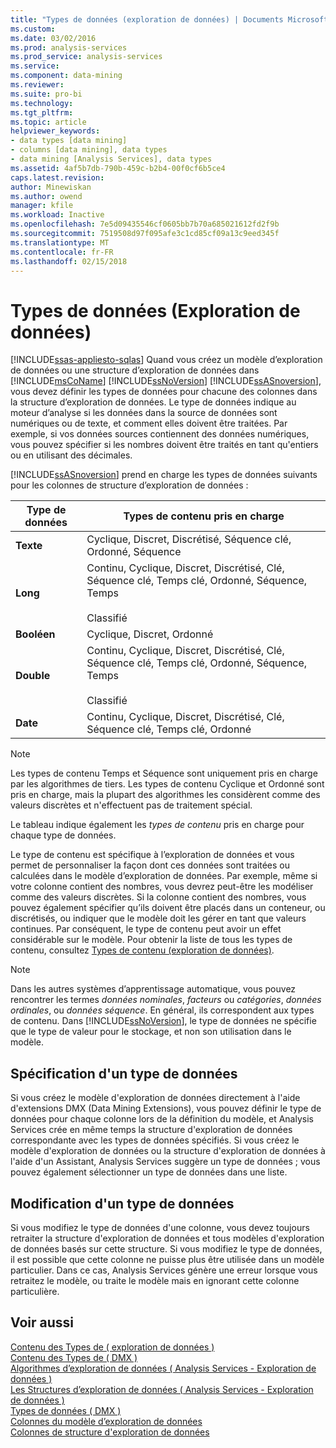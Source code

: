 ```yaml
---
title: "Types de données (exploration de données) | Documents Microsoft"
ms.custom: 
ms.date: 03/02/2016
ms.prod: analysis-services
ms.prod_service: analysis-services
ms.service: 
ms.component: data-mining
ms.reviewer: 
ms.suite: pro-bi
ms.technology: 
ms.tgt_pltfrm: 
ms.topic: article
helpviewer_keywords:
- data types [data mining]
- columns [data mining], data types
- data mining [Analysis Services], data types
ms.assetid: 4af5b7db-790b-459c-b2b4-00f0cf6b5ce4
caps.latest.revision: 
author: Minewiskan
ms.author: owend
manager: kfile
ms.workload: Inactive
ms.openlocfilehash: 7e5d09435546cf0605bb7b70a685021612fd2f9b
ms.sourcegitcommit: 7519508d97f095afe3c1cd85cf09a13c9eed345f
ms.translationtype: MT
ms.contentlocale: fr-FR
ms.lasthandoff: 02/15/2018
---
```

# <a name="data-types-data-mining"></a>Types de données (Exploration de données)
[!INCLUDE[ssas-appliesto-sqlas](../../includes/ssas-appliesto-sqlas.md)]
Quand vous créez un modèle d’exploration de données ou une structure d’exploration de données dans [!INCLUDE[msCoName](../../includes/msconame-md.md)] [!INCLUDE[ssNoVersion](../../includes/ssnoversion-md.md)] [!INCLUDE[ssASnoversion](../../includes/ssasnoversion-md.md)], vous devez définir les types de données pour chacune des colonnes dans la structure d’exploration de données. Le type de données indique au moteur d’analyse si les données dans la source de données sont numériques ou de texte, et comment elles doivent être traitées. Par exemple, si vos données sources contiennent des données numériques, vous pouvez spécifier si les nombres doivent être traités en tant qu'entiers ou en utilisant des décimales.  
  
 [!INCLUDE[ssASnoversion](../../includes/ssasnoversion-md.md)] prend en charge les types de données suivants pour les colonnes de structure d’exploration de données :  
  
|Type de données|Types de contenu pris en charge|  
|---------------|-----------------------------|  
|**Texte**|Cyclique, Discret, Discrétisé, Séquence clé, Ordonné, Séquence|  
|**Long**|Continu, Cyclique, Discret, Discrétisé, Clé, Séquence clé, Temps clé, Ordonné, Séquence, Temps<br /><br /> Classifié|  
|**Booléen**|Cyclique, Discret, Ordonné|  
|**Double**|Continu, Cyclique, Discret, Discrétisé, Clé, Séquence clé, Temps clé, Ordonné, Séquence, Temps<br /><br /> Classifié|  
|**Date**|Continu, Cyclique, Discret, Discrétisé, Clé, Séquence clé, Temps clé, Ordonné|  
  
> [!NOTE]  
>  Les types de contenu Temps et Séquence sont uniquement pris en charge par les algorithmes de tiers. Les types de contenu Cyclique et Ordonné sont pris en charge, mais la plupart des algorithmes les considèrent comme des valeurs discrètes et n'effectuent pas de traitement spécial.  
  
 Le tableau indique également les *types de contenu* pris en charge pour chaque type de données.  
  
 Le type de contenu est spécifique à l’exploration de données et vous permet de personnaliser la façon dont ces données sont traitées ou calculées dans le modèle d’exploration de données. Par exemple, même si votre colonne contient des nombres, vous devrez peut-être les modéliser comme des valeurs discrètes. Si la colonne contient des nombres, vous pouvez également spécifier qu’ils doivent être placés dans un conteneur, ou discrétisés, ou indiquer que le modèle doit les gérer en tant que valeurs continues. Par conséquent, le type de contenu peut avoir un effet considérable sur le modèle. Pour obtenir la liste de tous les types de contenu, consultez [Types de contenu &#40;exploration de données&#41;](../../analysis-services/data-mining/content-types-data-mining.md).  
  
> [!NOTE]  
>  Dans les autres systèmes d’apprentissage automatique, vous pouvez rencontrer les termes *données nominales*, *facteurs* ou *catégories*, *données ordinales*, ou *données séquence*. En général, ils correspondent aux types de contenu. Dans [!INCLUDE[ssNoVersion](../../includes/ssnoversion-md.md)], le type de données ne spécifie que le type de valeur pour le stockage, et non son utilisation dans le modèle.  
  
## <a name="specifying-a-data-type"></a>Spécification d'un type de données  
 Si vous créez le modèle d'exploration de données directement à l'aide d'extensions DMX (Data Mining Extensions), vous pouvez définir le type de données pour chaque colonne lors de la définition du modèle, et Analysis Services crée en même temps la structure d'exploration de données correspondante avec les types de données spécifiés. Si vous créez le modèle d'exploration de données ou la structure d'exploration de données à l'aide d'un Assistant, Analysis Services suggère un type de données ; vous pouvez également sélectionner un type de données dans une liste.  
  
## <a name="changing-a-data-type"></a>Modification d'un type de données  
 Si vous modifiez le type de données d'une colonne, vous devez toujours retraiter la structure d'exploration de données et tous modèles d'exploration de données basés sur cette structure. Si vous modifiez le type de données, il est possible que cette colonne ne puisse plus être utilisée dans un modèle particulier. Dans ce cas, Analysis Services génère une erreur lorsque vous retraitez le modèle, ou traite le modèle mais en ignorant cette colonne particulière.  
  
## <a name="see-also"></a>Voir aussi  
 [Contenu des Types de &#40; exploration de données &#41;](../../analysis-services/data-mining/content-types-data-mining.md)   
 [Contenu des Types de &#40; DMX &#41;](../../dmx/content-types-dmx.md)   
 [Algorithmes d’exploration de données &#40; Analysis Services - Exploration de données &#41;](../../analysis-services/data-mining/data-mining-algorithms-analysis-services-data-mining.md)   
 [Les Structures d’exploration de données &#40; Analysis Services - Exploration de données &#41;](../../analysis-services/data-mining/mining-structures-analysis-services-data-mining.md)   
 [Types de données &#40; DMX &#41;](../../dmx/data-types-dmx.md)   
 [Colonnes du modèle d’exploration de données](../../analysis-services/data-mining/mining-model-columns.md)   
 [Colonnes de structure d'exploration de données](../../analysis-services/data-mining/mining-structure-columns.md)  
  
  
